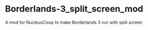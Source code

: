 # Borderlands-3_split_screen_mod

<!--
#field
Games

#groups
Mods

#languages
JavaScript
PowerShell

#frames and libs

-->

A mod for NucleusCoop to make Borderlands 3 run with split screen
